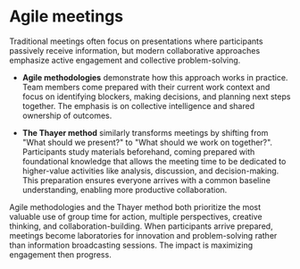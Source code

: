 # Agile meetings

Traditional meetings often focus on presentations where participants passively receive information, but modern collaborative approaches emphasize active engagement and collective problem-solving.

* **Agile methodologies** demonstrate how this approach works in practice. Team members come prepared with their current work context and focus on identifying blockers, making decisions, and planning next steps together. The emphasis is on collective intelligence and shared ownership of outcomes.

* **The Thayer method** similarly transforms meetings by shifting from "What should we present?" to "What should we work on together?". Participants study materials beforehand, coming prepared with foundational knowledge that allows the meeting time to be dedicated to higher-value activities like analysis, discussion, and decision-making. This preparation ensures everyone arrives with a common baseline understanding, enabling more productive collaboration.

Agile methodologies and the Thayer method both prioritize the most valuable use of group time for action, multiple perspectives, creative thinking, and collaboration-building. When participants arrive prepared, meetings become laboratories for innovation and problem-solving rather than information broadcasting sessions. The impact is maximizing engagement then progress.
